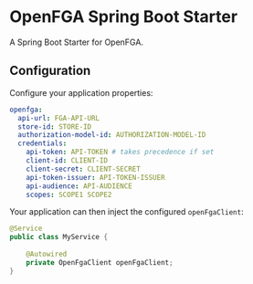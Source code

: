 # OpenFGA Spring Boot Starter

A Spring Boot Starter for OpenFGA.

## Configuration

Configure your application properties:

```yaml
openfga:
  api-url: FGA-API-URL
  store-id: STORE-ID
  authorization-model-id: AUTHORIZATION-MODEL-ID
  credentials:
    api-token: API-TOKEN # takes precedence if set
    client-id: CLIENT-ID
    client-secret: CLIENT-SECRET
    api-token-issuer: API-TOKEN-ISSUER
    api-audience: API-AUDIENCE
    scopes: SCOPE1 SCOPE2
```

Your application can then inject the configured `openFgaClient`:

```java
@Service
public class MyService {
    
    @Autowired
    private OpenFgaClient openFgaClient;
}
```
